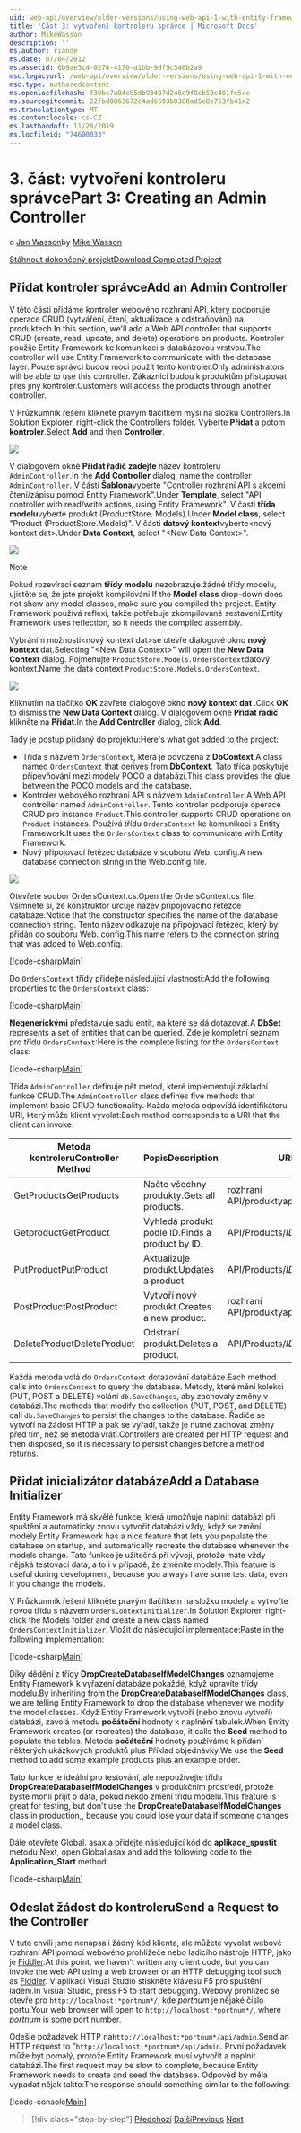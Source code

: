 ```yaml
---
uid: web-api/overview/older-versions/using-web-api-1-with-entity-framework-5/using-web-api-with-entity-framework-part-3
title: 'Část 3: vytvoření kontroleru správce | Microsoft Docs'
author: MikeWasson
description: ''
ms.author: riande
ms.date: 07/04/2012
ms.assetid: 6b9ae3c4-0274-4170-a1bb-9df9c546b2a9
msc.legacyurl: /web-api/overview/older-versions/using-web-api-1-with-entity-framework-5/using-web-api-with-entity-framework-part-3
msc.type: authoredcontent
ms.openlocfilehash: f39be7a84e85db93487d246e9f8cb59c401fe5ce
ms.sourcegitcommit: 22fbd8863672c4ad6693b8388ad5c8e753fb41a2
ms.translationtype: MT
ms.contentlocale: cs-CZ
ms.lasthandoff: 11/28/2019
ms.locfileid: "74600033"
---
```

# <a name="part-3-creating-an-admin-controller"></a><span data-ttu-id="66ac7-102">3\. část: vytvoření kontroleru správce</span><span class="sxs-lookup"><span data-stu-id="66ac7-102">Part 3: Creating an Admin Controller</span></span>

<span data-ttu-id="66ac7-103">o [Jan Wasson](https://github.com/MikeWasson)</span><span class="sxs-lookup"><span data-stu-id="66ac7-103">by [Mike Wasson](https://github.com/MikeWasson)</span></span>

[<span data-ttu-id="66ac7-104">Stáhnout dokončený projekt</span><span class="sxs-lookup"><span data-stu-id="66ac7-104">Download Completed Project</span></span>](https://code.msdn.microsoft.com/ASP-NET-Web-API-with-afa30545)

## <a name="add-an-admin-controller"></a><span data-ttu-id="66ac7-105">Přidat kontroler správce</span><span class="sxs-lookup"><span data-stu-id="66ac7-105">Add an Admin Controller</span></span>

<span data-ttu-id="66ac7-106">V této části přidáme kontroler webového rozhraní API, který podporuje operace CRUD (vytváření, čtení, aktualizace a odstraňování) na produktech.</span><span class="sxs-lookup"><span data-stu-id="66ac7-106">In this section, we'll add a Web API controller that supports CRUD (create, read, update, and delete) operations on products.</span></span> <span data-ttu-id="66ac7-107">Kontroler použije Entity Framework ke komunikaci s databázovou vrstvou.</span><span class="sxs-lookup"><span data-stu-id="66ac7-107">The controller will use Entity Framework to communicate with the database layer.</span></span> <span data-ttu-id="66ac7-108">Pouze správci budou moci použít tento kontroler.</span><span class="sxs-lookup"><span data-stu-id="66ac7-108">Only administrators will be able to use this controller.</span></span> <span data-ttu-id="66ac7-109">Zákazníci budou k produktům přistupovat přes jiný kontroler.</span><span class="sxs-lookup"><span data-stu-id="66ac7-109">Customers will access the products through another controller.</span></span>

<span data-ttu-id="66ac7-110">V Průzkumník řešení klikněte pravým tlačítkem myši na složku Controllers.</span><span class="sxs-lookup"><span data-stu-id="66ac7-110">In Solution Explorer, right-click the Controllers folder.</span></span> <span data-ttu-id="66ac7-111">Vyberte **Přidat** a potom **kontroler**.</span><span class="sxs-lookup"><span data-stu-id="66ac7-111">Select **Add** and then **Controller**.</span></span>

![](using-web-api-with-entity-framework-part-3/_static/image1.png)

<span data-ttu-id="66ac7-112">V dialogovém okně **Přidat řadič zadejte** název kontroleru `AdminController`.</span><span class="sxs-lookup"><span data-stu-id="66ac7-112">In the **Add Controller** dialog, name the controller `AdminController`.</span></span> <span data-ttu-id="66ac7-113">V části **Šablona**vyberte &quot;Controller rozhraní API s akcemi čtení/zápisu pomocí Entity Framework&quot;.</span><span class="sxs-lookup"><span data-stu-id="66ac7-113">Under **Template**, select &quot;API controller with read/write actions, using Entity Framework&quot;.</span></span> <span data-ttu-id="66ac7-114">V části **třída modelu**vyberte produkt (ProductStore. Models).</span><span class="sxs-lookup"><span data-stu-id="66ac7-114">Under **Model class**, select "Product (ProductStore.Models)".</span></span> <span data-ttu-id="66ac7-115">V části **datový kontext**vyberte&lt;nový kontext dat&gt;.</span><span class="sxs-lookup"><span data-stu-id="66ac7-115">Under **Data Context**, select "&lt;New Data Context&gt;".</span></span>

![](using-web-api-with-entity-framework-part-3/_static/image2.png)

> [!NOTE]
> <span data-ttu-id="66ac7-116">Pokud rozevírací seznam **třídy modelu** nezobrazuje žádné třídy modelu, ujistěte se, že jste projekt kompilováni.</span><span class="sxs-lookup"><span data-stu-id="66ac7-116">If the **Model class** drop-down does not show any model classes, make sure you compiled the project.</span></span> <span data-ttu-id="66ac7-117">Entity Framework používá reflexi, takže potřebuje zkompilované sestavení.</span><span class="sxs-lookup"><span data-stu-id="66ac7-117">Entity Framework uses reflection, so it needs the compiled assembly.</span></span>

<span data-ttu-id="66ac7-118">Vybráním možnosti&lt;nový kontext dat&gt;se otevře dialogové okno **nový kontext** dat.</span><span class="sxs-lookup"><span data-stu-id="66ac7-118">Selecting "&lt;New Data Context&gt;" will open the **New Data Context** dialog.</span></span> <span data-ttu-id="66ac7-119">Pojmenujte `ProductStore.Models.OrdersContext`datový kontext.</span><span class="sxs-lookup"><span data-stu-id="66ac7-119">Name the data context `ProductStore.Models.OrdersContext`.</span></span>

![](using-web-api-with-entity-framework-part-3/_static/image3.png)

<span data-ttu-id="66ac7-120">Kliknutím na tlačítko **OK** zavřete dialogové okno **nový kontext dat** .</span><span class="sxs-lookup"><span data-stu-id="66ac7-120">Click **OK** to dismiss the **New Data Context** dialog.</span></span> <span data-ttu-id="66ac7-121">V dialogovém okně **Přidat řadič** klikněte na **Přidat**.</span><span class="sxs-lookup"><span data-stu-id="66ac7-121">In the **Add Controller** dialog, click **Add**.</span></span>

<span data-ttu-id="66ac7-122">Tady je postup přidaný do projektu:</span><span class="sxs-lookup"><span data-stu-id="66ac7-122">Here's what got added to the project:</span></span>

- <span data-ttu-id="66ac7-123">Třída s názvem `OrdersContext`, která je odvozena z **DbContext**.</span><span class="sxs-lookup"><span data-stu-id="66ac7-123">A class named `OrdersContext` that derives from **DbContext**.</span></span> <span data-ttu-id="66ac7-124">Tato třída poskytuje připevňování mezi modely POCO a databází.</span><span class="sxs-lookup"><span data-stu-id="66ac7-124">This class provides the glue between the POCO models and the database.</span></span>
- <span data-ttu-id="66ac7-125">Kontroler webového rozhraní API s názvem `AdminController`.</span><span class="sxs-lookup"><span data-stu-id="66ac7-125">A Web API controller named `AdminController`.</span></span> <span data-ttu-id="66ac7-126">Tento kontroler podporuje operace CRUD pro instance `Product`.</span><span class="sxs-lookup"><span data-stu-id="66ac7-126">This controller supports CRUD operations on `Product` instances.</span></span> <span data-ttu-id="66ac7-127">Používá třídu `OrdersContext` ke komunikaci s Entity Framework.</span><span class="sxs-lookup"><span data-stu-id="66ac7-127">It uses the `OrdersContext` class to communicate with Entity Framework.</span></span>
- <span data-ttu-id="66ac7-128">Nový připojovací řetězec databáze v souboru Web. config.</span><span class="sxs-lookup"><span data-stu-id="66ac7-128">A new database connection string in the Web.config file.</span></span>

![](using-web-api-with-entity-framework-part-3/_static/image4.png)

<span data-ttu-id="66ac7-129">Otevřete soubor OrdersContext.cs.</span><span class="sxs-lookup"><span data-stu-id="66ac7-129">Open the OrdersContext.cs file.</span></span> <span data-ttu-id="66ac7-130">Všimněte si, že konstruktor určuje název připojovacího řetězce databáze.</span><span class="sxs-lookup"><span data-stu-id="66ac7-130">Notice that the constructor specifies the name of the database connection string.</span></span> <span data-ttu-id="66ac7-131">Tento název odkazuje na připojovací řetězec, který byl přidán do souboru Web. config.</span><span class="sxs-lookup"><span data-stu-id="66ac7-131">This name refers to the connection string that was added to Web.config.</span></span>

[!code-csharp[Main](using-web-api-with-entity-framework-part-3/samples/sample1.cs)]

<span data-ttu-id="66ac7-132">Do `OrdersContext` třídy přidejte následující vlastnosti:</span><span class="sxs-lookup"><span data-stu-id="66ac7-132">Add the following properties to the `OrdersContext` class:</span></span>

[!code-csharp[Main](using-web-api-with-entity-framework-part-3/samples/sample2.cs)]

<span data-ttu-id="66ac7-133">**Negenerickými** představuje sadu entit, na které se dá dotazovat.</span><span class="sxs-lookup"><span data-stu-id="66ac7-133">A **DbSet** represents a set of entities that can be queried.</span></span> <span data-ttu-id="66ac7-134">Zde je kompletní seznam pro třídu `OrdersContext`:</span><span class="sxs-lookup"><span data-stu-id="66ac7-134">Here is the complete listing for the `OrdersContext` class:</span></span>

[!code-csharp[Main](using-web-api-with-entity-framework-part-3/samples/sample3.cs)]

<span data-ttu-id="66ac7-135">Třída `AdminController` definuje pět metod, které implementují základní funkce CRUD.</span><span class="sxs-lookup"><span data-stu-id="66ac7-135">The `AdminController` class defines five methods that implement basic CRUD functionality.</span></span> <span data-ttu-id="66ac7-136">Každá metoda odpovídá identifikátoru URI, který může klient vyvolat:</span><span class="sxs-lookup"><span data-stu-id="66ac7-136">Each method corresponds to a URI that the client can invoke:</span></span>

| <span data-ttu-id="66ac7-137">Metoda kontroleru</span><span class="sxs-lookup"><span data-stu-id="66ac7-137">Controller Method</span></span> | <span data-ttu-id="66ac7-138">Popis</span><span class="sxs-lookup"><span data-stu-id="66ac7-138">Description</span></span> | <span data-ttu-id="66ac7-139">URI</span><span class="sxs-lookup"><span data-stu-id="66ac7-139">URI</span></span> | <span data-ttu-id="66ac7-140">HTTP – metoda</span><span class="sxs-lookup"><span data-stu-id="66ac7-140">HTTP Method</span></span> |
| --- | --- | --- | --- |
| <span data-ttu-id="66ac7-141">GetProducts</span><span class="sxs-lookup"><span data-stu-id="66ac7-141">GetProducts</span></span> | <span data-ttu-id="66ac7-142">Načte všechny produkty.</span><span class="sxs-lookup"><span data-stu-id="66ac7-142">Gets all products.</span></span> | <span data-ttu-id="66ac7-143">rozhraní API/produkty</span><span class="sxs-lookup"><span data-stu-id="66ac7-143">api/products</span></span> | <span data-ttu-id="66ac7-144">GET</span><span class="sxs-lookup"><span data-stu-id="66ac7-144">GET</span></span> |
| <span data-ttu-id="66ac7-145">Getproduct</span><span class="sxs-lookup"><span data-stu-id="66ac7-145">GetProduct</span></span> | <span data-ttu-id="66ac7-146">Vyhledá produkt podle ID.</span><span class="sxs-lookup"><span data-stu-id="66ac7-146">Finds a product by ID.</span></span> | <span data-ttu-id="66ac7-147">API/Products/*ID*</span><span class="sxs-lookup"><span data-stu-id="66ac7-147">api/products/*id*</span></span> | <span data-ttu-id="66ac7-148">GET</span><span class="sxs-lookup"><span data-stu-id="66ac7-148">GET</span></span> |
| <span data-ttu-id="66ac7-149">PutProduct</span><span class="sxs-lookup"><span data-stu-id="66ac7-149">PutProduct</span></span> | <span data-ttu-id="66ac7-150">Aktualizuje produkt.</span><span class="sxs-lookup"><span data-stu-id="66ac7-150">Updates a product.</span></span> | <span data-ttu-id="66ac7-151">API/Products/*ID*</span><span class="sxs-lookup"><span data-stu-id="66ac7-151">api/products/*id*</span></span> | <span data-ttu-id="66ac7-152">PŘEVÉST</span><span class="sxs-lookup"><span data-stu-id="66ac7-152">PUT</span></span> |
| <span data-ttu-id="66ac7-153">PostProduct</span><span class="sxs-lookup"><span data-stu-id="66ac7-153">PostProduct</span></span> | <span data-ttu-id="66ac7-154">Vytvoří nový produkt.</span><span class="sxs-lookup"><span data-stu-id="66ac7-154">Creates a new product.</span></span> | <span data-ttu-id="66ac7-155">rozhraní API/produkty</span><span class="sxs-lookup"><span data-stu-id="66ac7-155">api/products</span></span> | <span data-ttu-id="66ac7-156">POST</span><span class="sxs-lookup"><span data-stu-id="66ac7-156">POST</span></span> |
| <span data-ttu-id="66ac7-157">DeleteProduct</span><span class="sxs-lookup"><span data-stu-id="66ac7-157">DeleteProduct</span></span> | <span data-ttu-id="66ac7-158">Odstraní produkt.</span><span class="sxs-lookup"><span data-stu-id="66ac7-158">Deletes a product.</span></span> | <span data-ttu-id="66ac7-159">API/Products/*ID*</span><span class="sxs-lookup"><span data-stu-id="66ac7-159">api/products/*id*</span></span> | <span data-ttu-id="66ac7-160">DELETE</span><span class="sxs-lookup"><span data-stu-id="66ac7-160">DELETE</span></span> |

<span data-ttu-id="66ac7-161">Každá metoda volá do `OrdersContext` dotazování databáze.</span><span class="sxs-lookup"><span data-stu-id="66ac7-161">Each method calls into `OrdersContext` to query the database.</span></span> <span data-ttu-id="66ac7-162">Metody, které mění kolekci (PUT, POST a DELETE) volání `db.SaveChanges`, aby zachovaly změny v databázi.</span><span class="sxs-lookup"><span data-stu-id="66ac7-162">The methods that modify the collection (PUT, POST, and DELETE) call `db.SaveChanges` to persist the changes to the database.</span></span> <span data-ttu-id="66ac7-163">Řadiče se vytvoří na žádost HTTP a pak se vyřadí, takže je nutné zachovat změny před tím, než se metoda vrátí.</span><span class="sxs-lookup"><span data-stu-id="66ac7-163">Controllers are created per HTTP request and then disposed, so it is necessary to persist changes before a method returns.</span></span>

## <a name="add-a-database-initializer"></a><span data-ttu-id="66ac7-164">Přidat inicializátor databáze</span><span class="sxs-lookup"><span data-stu-id="66ac7-164">Add a Database Initializer</span></span>

<span data-ttu-id="66ac7-165">Entity Framework má skvělé funkce, která umožňuje naplnit databázi při spuštění a automaticky znovu vytvořit databázi vždy, když se změní modely.</span><span class="sxs-lookup"><span data-stu-id="66ac7-165">Entity Framework has a nice feature that lets you populate the database on startup, and automatically recreate the database whenever the models change.</span></span> <span data-ttu-id="66ac7-166">Tato funkce je užitečná při vývoji, protože máte vždy nějaká testovací data, a to i v případě, že změníte modely.</span><span class="sxs-lookup"><span data-stu-id="66ac7-166">This feature is useful during development, because you always have some test data, even if you change the models.</span></span>

<span data-ttu-id="66ac7-167">V Průzkumník řešení klikněte pravým tlačítkem na složku modely a vytvořte novou třídu s názvem `OrdersContextInitializer`.</span><span class="sxs-lookup"><span data-stu-id="66ac7-167">In Solution Explorer, right-click the Models folder and create a new class named `OrdersContextInitializer`.</span></span> <span data-ttu-id="66ac7-168">Vložit do následující implementace:</span><span class="sxs-lookup"><span data-stu-id="66ac7-168">Paste in the following implementation:</span></span>

[!code-csharp[Main](using-web-api-with-entity-framework-part-3/samples/sample4.cs)]

<span data-ttu-id="66ac7-169">Díky dědění z třídy **DropCreateDatabaseIfModelChanges** oznamujeme Entity Framework k vyřazení databáze pokaždé, když upravíte třídy modelu.</span><span class="sxs-lookup"><span data-stu-id="66ac7-169">By inheriting from the **DropCreateDatabaseIfModelChanges** class, we are telling Entity Framework to drop the database whenever we modify the model classes.</span></span> <span data-ttu-id="66ac7-170">Když Entity Framework vytvoří (nebo znovu vytvoří) databázi, zavolá metodu **počáteční** hodnoty k naplnění tabulek.</span><span class="sxs-lookup"><span data-stu-id="66ac7-170">When Entity Framework creates (or recreates) the database, it calls the **Seed** method to populate the tables.</span></span> <span data-ttu-id="66ac7-171">Metoda **počáteční** hodnoty používáme k přidání některých ukázkových produktů plus Příklad objednávky.</span><span class="sxs-lookup"><span data-stu-id="66ac7-171">We use the **Seed** method to add some example products plus an example order.</span></span>

<span data-ttu-id="66ac7-172">Tato funkce je ideální pro testování, ale nepoužívejte třídu **DropCreateDatabaseIfModelChanges** v produkčním prostředí, protože byste mohli přijít o data, pokud někdo změní třídu modelu.</span><span class="sxs-lookup"><span data-stu-id="66ac7-172">This feature is great for testing, but don't use the **DropCreateDatabaseIfModelChanges** class in production,, because you could lose your data if someone changes a model class.</span></span>

<span data-ttu-id="66ac7-173">Dále otevřete Global. asax a přidejte následující kód do **aplikace\_spustit** metodu:</span><span class="sxs-lookup"><span data-stu-id="66ac7-173">Next, open Global.asax and add the following code to the **Application\_Start** method:</span></span>

[!code-csharp[Main](using-web-api-with-entity-framework-part-3/samples/sample5.cs)]

## <a name="send-a-request-to-the-controller"></a><span data-ttu-id="66ac7-174">Odeslat žádost do kontroleru</span><span class="sxs-lookup"><span data-stu-id="66ac7-174">Send a Request to the Controller</span></span>

<span data-ttu-id="66ac7-175">V tuto chvíli jsme nenapsali žádný kód klienta, ale můžete vyvolat webové rozhraní API pomocí webového prohlížeče nebo ladicího nástroje HTTP, jako je [Fiddler](http://www.fiddler2.com/fiddler2/).</span><span class="sxs-lookup"><span data-stu-id="66ac7-175">At this point, we haven't written any client code, but you can invoke the web API using a web browser or an HTTP debugging tool such as [Fiddler](http://www.fiddler2.com/fiddler2/).</span></span> <span data-ttu-id="66ac7-176">V aplikaci Visual Studio stiskněte klávesu F5 pro spuštění ladění.</span><span class="sxs-lookup"><span data-stu-id="66ac7-176">In Visual Studio, press F5 to start debugging.</span></span> <span data-ttu-id="66ac7-177">Webový prohlížeč se otevře pro `http://localhost:*portnum*/`, kde *portnum* je nějaké číslo portu.</span><span class="sxs-lookup"><span data-stu-id="66ac7-177">Your web browser will open to `http://localhost:*portnum*/`, where *portnum* is some port number.</span></span>

<span data-ttu-id="66ac7-178">Odešle požadavek HTTP na`http://localhost:*portnum*/api/admin`.</span><span class="sxs-lookup"><span data-stu-id="66ac7-178">Send an HTTP request to "`http://localhost:*portnum*/api/admin`.</span></span> <span data-ttu-id="66ac7-179">První požadavek může být pomalý, protože Entity Framework musí vytvořit a naplnit databázi.</span><span class="sxs-lookup"><span data-stu-id="66ac7-179">The first request may be slow to complete, because Entity Framework needs to create and seed the database.</span></span> <span data-ttu-id="66ac7-180">Odpověď by měla vypadat nějak takto:</span><span class="sxs-lookup"><span data-stu-id="66ac7-180">The response should something similar to the following:</span></span>

[!code-console[Main](using-web-api-with-entity-framework-part-3/samples/sample6.cmd)]

> [!div class="step-by-step"]
> <span data-ttu-id="66ac7-181">[Předchozí](using-web-api-with-entity-framework-part-2.md)
> [Další](using-web-api-with-entity-framework-part-4.md)</span><span class="sxs-lookup"><span data-stu-id="66ac7-181">[Previous](using-web-api-with-entity-framework-part-2.md)
[Next](using-web-api-with-entity-framework-part-4.md)</span></span>
